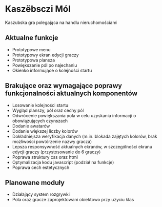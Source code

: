 # Kaszëbsczi Mól

Kaszubska gra polegająca na handlu nieruchomościami

## Aktualne funkcje
- Prototypowe menu
- Prototypowy ekran edycji graczy
- Prototypowa plansza
- Powiększanie pól po najechaniu
- Okienko informujące o kolejności startu

## Brakujące oraz wymagające poprawy funkcjonalności aktualnych komponentów
- Losowanie kolejności startu
- Wygląd planszy, pól oraz cechy pól
- Odwrócenie powiększania pola w celu uzyskania informacji o obowiązujących czynszach
- Dodanie awatarów
- Dodanie większej liczby kolorów
- Dokładniejsza weryfikacja danych (m.in. blokada zajętych kolorów, brak możliwości powtórzenie nazwy gracza)
- Lepsza responsywność aktualnych ekranów, w szczególności ekranu edycji graczy (przystosowanie do 6 graczy)
- Poprawa struktury css oraz html
- Optymalizacja kodu javascript (podział na funkcje)
- Poprawa cech estetycznych

## Planowane moduły
- Działający system rozgrywki
- Pola oraz gracze zaprojektowani obiektowo przy użyciu klas
